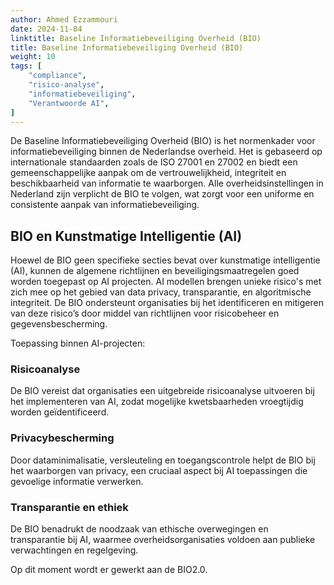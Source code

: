 ```yaml
---
author: Ahmed Ezzammouri 
date: 2024-11-04
linktitle: Baseline Informatiebeveiliging Overheid (BIO)
title: Baseline Informatiebeveiliging Overheid (BIO)
weight: 10
tags: [
    "compliance",
    "risico-analyse",
    "informatiebeveiliging",
    "Verantwoorde AI",
]
---
```


De Baseline Informatiebeveiliging Overheid (BIO) is het normenkader voor informatiebeveiliging binnen de Nederlandse overheid. Het is gebaseerd op internationale standaarden zoals de ISO 27001 en 27002 en biedt een gemeenschappelijke aanpak om de vertrouwelijkheid, integriteit en beschikbaarheid van informatie te waarborgen. Alle overheidsinstellingen in Nederland zijn verplicht de BIO te volgen, wat zorgt voor een uniforme en consistente aanpak van informatiebeveiliging.

## BIO en Kunstmatige Intelligentie (AI)
Hoewel de BIO geen specifieke secties bevat over kunstmatige intelligentie (AI), kunnen de algemene richtlijnen en beveiligingsmaatregelen goed worden toegepast op AI projecten. AI modellen brengen unieke risico's met zich mee op het gebied van data privacy, transparantie, en algoritmische integriteit. De BIO ondersteunt organisaties bij het identificeren en mitigeren van deze risico’s door middel van richtlijnen voor risicobeheer en gegevensbescherming.

Toepassing binnen AI-projecten:
### Risicoanalyse
De BIO vereist dat organisaties een uitgebreide risicoanalyse uitvoeren bij het implementeren van AI, zodat mogelijke kwetsbaarheden vroegtijdig worden geïdentificeerd.

### Privacybescherming
Door dataminimalisatie, versleuteling en toegangscontrole helpt de BIO bij het waarborgen van privacy, een cruciaal aspect bij AI toepassingen die gevoelige informatie verwerken.

### Transparantie en ethiek
De BIO benadrukt de noodzaak van ethische overwegingen en transparantie bij AI, waarmee overheidsorganisaties voldoen aan publieke verwachtingen en regelgeving.

Op dit moment wordt er gewerkt aan de BIO2.0. 
